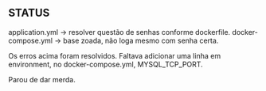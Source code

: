 ## STATUS

application.yml -> resolver questão de senhas conforme dockerfile.
docker-compose.yml -> base zoada, não loga mesmo com senha certa.

Os erros acima foram resolvidos. Faltava adicionar uma linha em environment, no docker-compose.yml, MYSQL_TCP_PORT.

Parou de dar merda.
